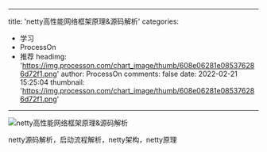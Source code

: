 
---
title: 'netty高性能网络框架原理&源码解析'
categories: 
 - 学习
 - ProcessOn
 - 推荐
headimg: 'https://img.processon.com/chart_image/thumb/608e06281e085376286d72f1.png'
author: ProcessOn
comments: false
date: 2022-02-21 15:25:04
thumbnail: 'https://img.processon.com/chart_image/thumb/608e06281e085376286d72f1.png'
---

<div>   
<img class="thumb" alt="netty高性能网络框架原理&源码解析" src="https://img.processon.com/chart_image/thumb/608e06281e085376286d72f1.png" referrerpolicy="no-referrer">
<p>netty源码解析，启动流程解析，netty架构，netty原理</p>  
</div>
            
